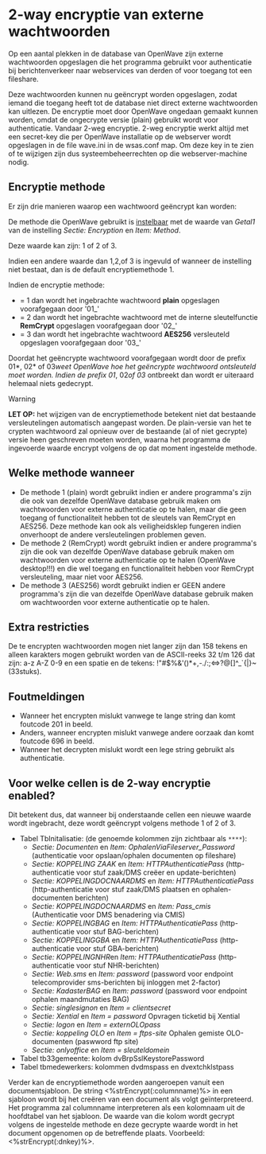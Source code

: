 # 2-way encryptie van externe wachtwoorden

Op een aantal plekken in de database van OpenWave zijn externe wachtwoorden opgeslagen die het programma gebruikt voor authenticatie bij berichtenverkeer naar webservices van derden of voor toegang tot een fileshare.

Deze wachtwoorden kunnen nu geëncrypt worden opgeslagen, zodat iemand die toegang heeft tot de database niet direct externe wachtwoorden kan uitlezen.
De encryptie moet door OpenWave ongedaan gemaakt kunnen worden, omdat de ongecrypte versie (plain) gebruikt wordt voor authenticatie. Vandaar 2-weg encryptie. 2-weg encryptie werkt altijd met een secret-key die per OpenWave installatie op de webserver wordt opgeslagen in de file wave.ini in de wsas.conf map. Om deze key in te zien of te wijzigen zijn dus systeembeheerrechten op die webserver-machine nodig.

## Encryptie methode

Er zijn drie manieren waarop een wachtwoord geëncrypt kan worden:

De methode die OpenWave gebruikt is [instelbaar](/docs/instellen_inrichten.md) met de waarde van _Getal1_ van de instelling _Sectie: Encryption_ en _Item: Method_.

Deze waarde kan zijn: 1 of 2 of 3.

Indien een andere waarde dan 1,2,of 3 is ingevuld of wanneer de instelling niet bestaat, dan is de default encryptiemethode 1.

Indien de encryptie methode:

- = 1 dan wordt het ingebrachte wachtwoord **plain** opgeslagen voorafgegaan door '01\_'
- = 2 dan wordt het ingebrachte wachtwoord met de interne sleutelfunctie **RemCrypt** opgeslagen voorafgegaan door '02\_'
- = 3 dan wordt het ingebrachte wachtwoord **AES256** versleuteld opgeslagen voorafgegaan door '03\_'

Doordat het geëncrypte wachtwoord voorafgegaan wordt door de prefix 01*, 02* of 03*weet OpenWave hoe het geëncrypte wachtwoord ontsleuteld moet worden. Indien de prefix 01*, 02*of 03* ontbreekt dan wordt er uiteraard helemaal niets gedecrypt.

> [!WARNING]
> **LET OP:** het wijzigen van de encryptiemethode betekent niet dat bestaande versleutelingen automatisch aangepast worden. De plain-versie van het te crypten wachtwoord zal opnieuw over de bestaande (al of niet gecrypte) versie heen geschreven moeten worden, waarna het programma de ingevoerde waarde encrypt volgens de op dat moment ingestelde methode.

## Welke methode wanneer

- De methode 1 (plain) wordt gebruikt indien er andere programma's zijn die ook van dezelfde OpenWave database gebruik maken om wachtwoorden voor externe authenticatie op te halen, maar die geen toegang of functionaliteit hebben tot de sleutels van RemCrypt en AES256. Deze methode kan ook als veiligheidsklep fungeren indien onverhoopt de andere versleutelingen problemen geven.
- De methode 2 (RemCrypt) wordt gebruikt indien er andere programma's zijn die ook van dezelfde OpenWave database gebruik maken om wachtwoorden voor externe authenticatie op te halen (OpenWave desktop!!!) en die wel toegang en functionaliteit hebben voor RemCrypt versleuteling, maar niet voor AES256.
- De methode 3 (AES256) wordt gebruikt indien er GEEN andere programma's zijn die van dezelfde OpenWave database gebruik maken om wachtwoorden voor externe authenticatie op te halen.

## Extra restricties

De te encrypten wachtwoorden mogen niet langer zijn dan 158 tekens en alleen karakters mogen gebruikt worden van de ASCII-reeks 32 t/m 126 dat zijn: a-z A-Z 0-9 en een spatie en de tekens: !"#$%&'()\*+,-./:;⇔?@[\]^\_`{|}~ (33stuks).

## Foutmeldingen

- Wanneer het encrypten mislukt vanwege te lange string dan komt foutcode 201 in beeld.
- Anders, wanneer encrypten mislukt vanwege andere oorzaak dan komt foutcode 696 in beeld.
- Wanneer het decrypten mislukt wordt een lege string gebruikt als authenticatie.

## Voor welke cellen is de 2-way encryptie enabled?

Dit betekent dus, dat wanneer bij onderstaande cellen een nieuwe waarde wordt ingebracht, deze wordt geëncrypt volgens methode 1 of 2 of 3.

- Tabel TbInitalisatie: (de genoemde kolommen zijn zichtbaar als `****`):
  - _Sectie: Documenten_ en _Item: OphalenViaFileserver_Password_ (authenticatie voor opslaan/ophalen documenten op fileshare)
  - _Sectie: KOPPELING ZAAK_ en _Item: HTTPAuthenticatiePass_ (http-authenticatie voor stuf zaak/DMS creëer en update-berichten)
  - _Sectie: KOPPELINGDOCNAARDMS_ en _Item: HTTPAuthenticatiePass_ (http-authenticatie voor stuf zaak/DMS plaatsen en ophalen-documenten berichten)
  - _Sectie: KOPPELINGDOCNAARDMS_ en _Item: Pass_cmis_ (Authenticatie voor DMS benadering via CMIS)
  - _Sectie: KOPPELINGBAG_ en _Item: HTTPAuthenticatiePass_ (http-authenticatie voor stuf BAG-berichten)
  - _Sectie: KOPPELINGGBA_ en _Item: HTTPAuthenticatiePass_ (http-authenticatie voor stuf GBA-berichten)
  - *Sectie: KOPPELINGNHR*en _Item: HTTPAuthenticatiePass_ (http-authenticatie voor stuf NHR-berichten)
  - _Sectie: Web.sms_ en _Item: password_ (password voor endpoint telecomprovider sms-berichten bij inloggen met 2-factor)
  - _Sectie: KadasterBAG_ en _Item: password_ (password voor endpoint ophalen maandmutaties BAG)
  - _Sectie: singlesignon_ en _Item = clientsecret_
  - _Sectie: Xential_ en _Item = password_ Opvragen ticketid bij Xential
  - _Sectie: logon_ en _Item = externOLOpass_
  - _Sectie: koppeling OLO_ en _Item = ftps-site_ Ophalen gemiste OLO-documenten (paswword ftp site)
  - _Sectie: onlyoffice_ en _Item = sleuteldomein_
- Tabel tb33gemeente: kolom dvBrpSslKeystorePassword
- Tabel tbmedewerkers: kolommen dvdmspass en dvextchklstpass

Verder kan de encryptiemethode worden aangeroepen vanuit een documentsjabloon. De string <%strEncrypt(:columnname)%> in een sjabloon wordt bij het creëren van een document als volgt geïnterpreteerd. Het programma zal columnname interpreteren als een kolomnaam uit de hoofdtabel van het sjabloon. De waarde van die kolom wordt gecrypt volgens de ingestelde methode en deze gecrypte waarde wordt in het document opgenomen op de betreffende plaats. Voorbeeld: <%strEncrypt(:dnkey)%>.
